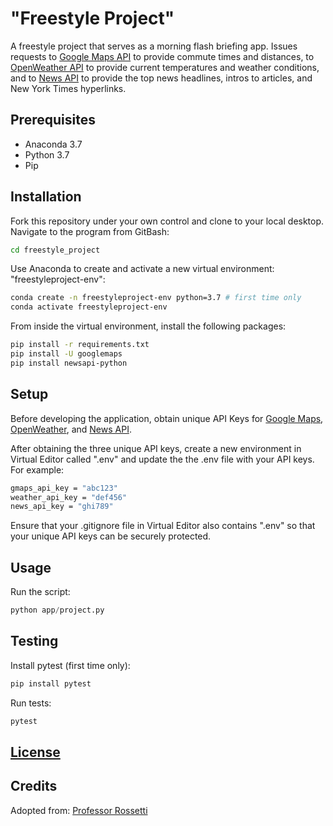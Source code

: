 # "Freestyle Project" 
A freestyle project that serves as a morning flash briefing app. Issues requests to [Google Maps API](https://developers.google.com/maps/documentation/directions/intro) to provide commute times and distances, to [OpenWeather API](https://openweathermap.org/api) to provide current temperatures and weather conditions, and to [News API](https://newsapi.org/docs/get-started) to provide the top news headlines, intros to articles, and New York Times hyperlinks. 

## Prerequisites

+ Anaconda 3.7
+ Python 3.7
+ Pip

## Installation

Fork this repository under your own control and clone to your local desktop. Navigate to the program from GitBash:

```sh
cd freestyle_project
```

Use Anaconda to create and activate a new virtual environment: "freestyleproject-env":

```sh
conda create -n freestyleproject-env python=3.7 # first time only
conda activate freestyleproject-env
```

From inside the virtual environment, install the following packages:

```sh
pip install -r requirements.txt
pip install -U googlemaps
pip install newsapi-python
```

## Setup

Before developing the application, obtain unique API Keys for [Google Maps](https://developers.google.com/maps/documentation/javascript/get-api-key), [OpenWeather](https://openweathermap.org/appid), and [News API](https://newsapi.org/docs/get-started). 

After obtaining the three unique API keys, create a new environment in Virtual Editor called ".env" and update the the .env file with your API keys. For example:

```sh
gmaps_api_key = "abc123"
weather_api_key = "def456"
news_api_key = "ghi789" 
```

Ensure that your .gitignore file in Virtual Editor also contains ".env" so that your unique API keys can be securely protected. 

## Usage

Run the script:

```py
python app/project.py
```

## Testing

Install pytest (first time only):

```sh
pip install pytest
```

Run tests:

```sh
pytest
```

## [License](/LICENSE)

## Credits
Adopted from: [Professor Rossetti](https://github.com/prof-rossetti/robo-advisor-demo-2019/blob/master/README.md)